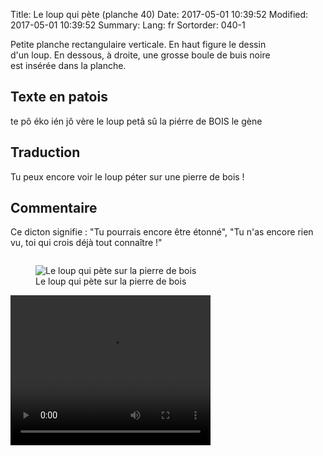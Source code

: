 Title: Le loup qui pète (planche 40)
Date: 2017-05-01 10:39:52
Modified: 2017-05-01 10:39:52
Summary: 
Lang: fr
Sortorder: 040-1


<figure class="image-block" style="float: right;">
  <img alt="" src="{static}/images/planche_40.png">
  <figcaption style="max-width: 277px"></figcaption>
</figure>
Petite planche rectangulaire verticale. En haut figure le dessin d'un loup. En dessous, à droite, une grosse boule de buis noire est insérée dans la planche.

## Texte en patois
te pô éko ién jô vère le loup petâ sû la piérre de BOIS  		 le gène

## Traduction
Tu peux encore voir le loup péter sur une pierre de bois !


## Commentaire
Ce dicton signifie : "Tu pourrais encore être étonné", "Tu n'as encore rien vu, toi qui crois déjà tout connaître !"
<figure class="image-block" style="float: left;">
  <img alt="Le loup qui pète sur la pierre de bois" src="{static}/images/planche_40_dessin_loup.png">
  <figcaption style="max-width: 340px">Le loup qui pète sur la pierre de bois</figcaption>
</figure>


<video width="320" height="240" controls>
  <source src="https://d1njpgd0ygatdn.cloudfront.net/video_40_2_-2.mp4" type="video/mp4">
</video>
